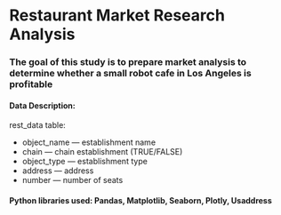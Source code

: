 # Restaurant Market Research Analysis

### The goal of this study is to  prepare market analysis to determine whether a small robot cafe in Los Angeles is profitable

#### Data Description:
rest_data table:
* object_name — establishment name
* chain — chain establishment TRUE/FALSE
* object_type — establishment type
* address — address
* number — number of seats

#### Python libraries used: Pandas, Matplotlib, Seaborn, Plotly, Usaddress

